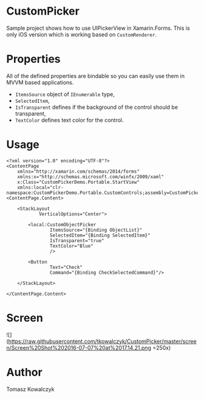 # CustomPicker
Sample project shows how to use UIPickerView in Xamarin.Forms.
This is only iOS version which is working based on `CustomRenderer`.

# Properties

All of the defined properties are bindable so you can easily use them in MVVM based applications.

- `ItemsSource` object of `IEnumerable` type,
- `SelectedItem`,
- `IsTransparent` defines if the background of the control should be transparent,
- `TextColor` defines text color for the control.

# Usage

	<?xml version="1.0" encoding="UTF-8"?>
	<ContentPage 
		xmlns="http://xamarin.com/schemas/2014/forms" 
		xmlns:x="http://schemas.microsoft.com/winfx/2009/xaml" 
		x:Class="CustomPickerDemo.Portable.StartView"
		xmlns:local="clr-namespace:CustomPickerDemo.Portable.CustomControls;assembly=CustomPickerDemo.Portable">
	<ContentPage.Content>

		<StackLayout
				VerticalOptions="Center">

			<local:CustomObjectPicker
					ItemsSource="{Binding ObjectList}"
					SelectedItem="{Binding SelectedItem}"
					IsTransparent="true"
					TextColor="Blue"
					/>

			<Button
					Text="Check"
					Command="{Binding CheckSelectedCommand}"/>
			
		</StackLayout>
		
	</ContentPage.Content>
</ContentPage>

# Screen

![](https://raw.githubusercontent.com/tkowalczyk/CustomPicker/master/screen/Screen%20Shot%202016-07-07%20at%2017.14.21.png =250x)

# Author
Tomasz Kowalczyk
